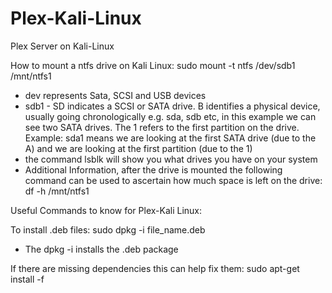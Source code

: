 # Plex-Kali-Linux
Plex Server on Kali-Linux

How to mount a ntfs drive on Kali Linux: 
sudo mount -t ntfs /dev/sdb1 /mnt/ntfs1
- dev represents Sata, SCSI and USB devices
- sdb1 - SD indicates a SCSI or SATA drive. B identifies a physical device, usually going chronologically e.g. sda, sdb etc, in this example we can see two SATA drives. The 1 refers to the first partition on the drive. Example: sda1 means we are looking at the first SATA drive (due to the A) and we are looking at the first partition (due to the 1)
- the command lsblk will show you what drives you have on your system
- Additional Information, after the drive is mounted the following command can be used to ascertain how much space is left on the drive: df -h /mnt/ntfs1 


Useful Commands to know for Plex-Kali Linux: 

To install .deb files: sudo dpkg -i file_name.deb 
- The dpkg -i installs the .deb package
 
If there are missing dependencies this can help fix them: 
sudo apt-get install -f
